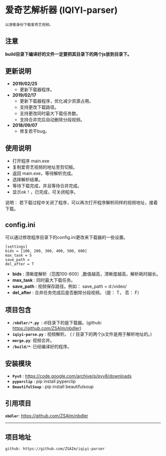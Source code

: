 # 爱奇艺解析器 (IQIYI-parser)

	以游客身份下载爱奇艺视频。

## 注意
__build目录下编译好的文件一定要把其目录下的两个js放到目录下。__

## 更新说明
* **2019/02/25**
	* 更新下载器程序。
* **2019/02/17**
	* 更新下载器程序，优化减少资源占用。
	* 支持更改下载路径。
	* 支持更改同时最大下载任务数。
	* 支持合并完后自动删除分段视频。
* **2018/09/07**
	* 修复若干bug。


## 使用说明

* 打开程序 main.exe
* 复制爱奇艺视频的地址至剪切板。
* 返回 main.exe，等待解析完成。
* 选择解析结果。
* 等待下载完成，并且等待合并完成。
* 显示ok！，已完成，可关闭程序。

说明： 若下载过程中关闭了程序，可以再次打开程序解析同样的视频地址，接着下载。


## config.ini 
可以通过修改程序目录下的config.ini更改来下载器的一些设置。

```
[settings]
bids = [100, 200, 300, 400, 500, 600]
max_task = 5
save_path = 
del_after = T
```

* **bids** : 清晰度解析（范围100-600）,数值越高，清晰度越高，解析耗时越长。
* **max_task** : 同时最大下载任务。
* **save_path** : 视频保存路径。例如： save_path = d:/video/
* **del_after** : 合并任务完成后是否删除分段视频。 (是： T， 否： F）



	
## 项目包含
* __``/nbdler/*.py ``__: dl目录下的是下载器。(github: https://github.com/ZSAIm/nbdler)
* __``iqiyi-parse.py``__ : 视频解析。 ( / 目录下的两个js文件是用于解析地址的。)
* __``merge.py``__: 视频合并。
* __``/build/*``__: 已经编译好的程序。

## 安装模块
* __``Pyv8``__		: https://code.google.com/archive/p/pyv8/downloads
* __``pyperclip``__	: pip install pyperclip
* __``BeautifulSoup``__	: pip install beautifulsoup


## 引用项目
__``nbdler``__: https://github.com/ZSAIm/nbdler

***
## 项目地址
	github: https://github.com/ZSAIm/iqiyi-parser
